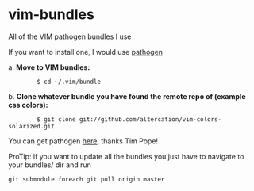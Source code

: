 vim-bundles
===========

All of the VIM pathogen bundles I use

If you want to install one, I would use [pathogen](https://github.com/tpope/vim-pathogen)

  a. **Move to VIM bundles:** 

            $ cd ~/.vim/bundle
            
  b. **Clone whatever bundle you have found the remote repo of (example css colors):**
  
            $ git clone git://github.com/altercation/vim-colors-solarized.git

You can get pathogen [here](https://github.com/tpope/vim-pathogen), thanks Tim Pope!

ProTip: if you want to update all the bundles you just have to navigate to your bundles/ dir and run
```
git submodule foreach git pull origin master
```
